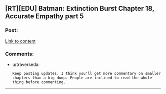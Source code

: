 ## [RT][EDU] Batman: Extinction Burst Chapter 18, Accurate Empathy part 5

### Post:

[Link to content](https://www.fanfiction.net/s/12275245/18/Batman-Extinction-Burst)

### Comments:

- u/traverseda:
  ```
  Keep posting updates. I think you'll get more commentary on smaller chapters than a big dump. People are inclined to read the whole thing before commenting.
  ```

---


